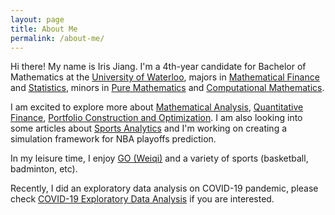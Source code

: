 ```yaml
---
layout: page
title: About Me
permalink: /about-me/
---
```


Hi there! My name is Iris Jiang. I'm  a 4th-year candidate for Bachelor of Mathematics at the [University of Waterloo](https://www.uwaterloo.ca), majors in [Mathematical Finance](https://uwaterloo.ca/math/future-undergraduates/programs/mathematical-finance) and [Statistics](https://uwaterloo.ca/statistics-and-actuarial-science/), minors in [Pure Mathematics](https://uwaterloo.ca/pure-mathematics/) and [Computational Mathematics](https://uwaterloo.ca/computational-mathematics/).



I am excited to explore more about [Mathematical Analysis](https://en.wikipedia.org/wiki/Mathematical_analysis), [Quantitative Finance](https://en.wikipedia.org/wiki/Quantitative_analysis_(finance)), [Portfolio Construction and Optimization](https://en.wikipedia.org/wiki/Portfolio_optimization). I am also looking into some articles about [Sports Analytics](https://en.wikipedia.org/wiki/Sports_analytics) and I'm working on creating a simulation framework for NBA playoffs prediction.



In my leisure time, I enjoy [GO (Weiqi)](https://en.wikipedia.org/wiki/Go_(game))  and a variety of sports (basketball, badminton, etc).



Recently, I did an exploratory data analysis on COVID-19 pandemic, please check [COVID-19 Exploratory Data Analysis](../covid-19-eda) if you are interested.

